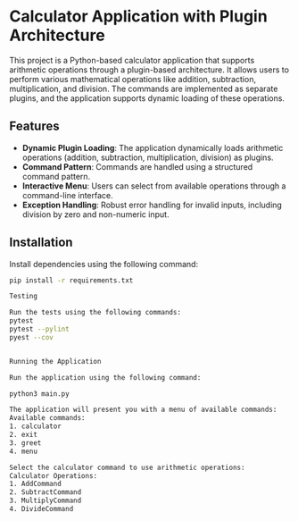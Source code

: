 # Calculator Application with Plugin Architecture

This project is a Python-based calculator application that supports arithmetic operations through a plugin-based architecture. It allows users to perform various mathematical operations like addition, subtraction, multiplication, and division. The commands are implemented as separate plugins, and the application supports dynamic loading of these operations.

## Features

- **Dynamic Plugin Loading**: The application dynamically loads arithmetic operations (addition, subtraction, multiplication, division) as plugins.
- **Command Pattern**: Commands are handled using a structured command pattern.
- **Interactive Menu**: Users can select from available operations through a command-line interface.
- **Exception Handling**: Robust error handling for invalid inputs, including division by zero and non-numeric input.

## Installation

Install dependencies using the following command:

```bash
pip install -r requirements.txt

Testing

Run the tests using the following commands:
pytest
pytest --pylint
pyest --cov


Running the Application

Run the application using the following command:

python3 main.py

The application will present you with a menu of available commands:
Available commands:
1. calculator
2. exit
3. greet
4. menu

Select the calculator command to use arithmetic operations:
Calculator Operations:
1. AddCommand
2. SubtractCommand
3. MultiplyCommand
4. DivideCommand
